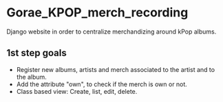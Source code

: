 # Gorae_KPOP_merch_recording
Django website in order to centralize merchandizing around kPop albums.

## 1st step goals

- Register new albums, artists and merch associated to the artist and to the album.
- Add the attribute "own", to check if the merch is own or not.
- Class based view: Create, list, edit, delete.

